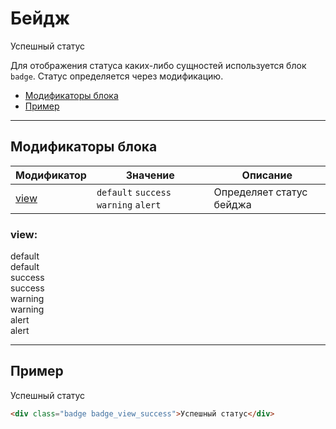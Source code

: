 # Бейдж

<div class="preview">
    <div class="badge badge_view_success">Успешный статус</div>
</div>

Для отображения статуса каких-либо сущностей используется блок `badge`. Статус определяется через модификацию.

* [Модификаторы блока](#Модификаторы)
* [Пример](#Пример)

___


## Модификаторы блока

| Модификатор   | Значение                              | Описание
|---------------|---------------------------------------| ------------------------
| [view](#view) | `default` `success` `warning` `alert` | Определяет статус бейджа


### view:

<div class="tpl-grid tpl-grid_m-columns_6 tpl-grid_col-gap_third tpl-grid_row-gap_third tpl-grid_vertical-align_center decorator decorator_indent-v_xxxl">
    <div class="tpl-grid__fraction tpl-grid__fraction_m-col_1">
        <div class="text text_size_xl text_view_ghost">default</div>
    </div>
    <div class="tpl-grid__fraction tpl-grid__fraction_m-col_5">
        <div class="badge badge_view_default">default</div>
    </div>
</div>

<div class="tpl-grid tpl-grid_m-columns_6 tpl-grid_col-gap_third tpl-grid_row-gap_third tpl-grid_vertical-align_center decorator decorator_indent-b_xxxl">
    <div class="tpl-grid__fraction tpl-grid__fraction_m-col_1">
        <div class="text text_size_xl text_view_ghost">success</div>
    </div>
    <div class="tpl-grid__fraction tpl-grid__fraction_m-col_5">
        <div class="badge badge_view_success">success</div>
    </div>
</div>

<div class="tpl-grid tpl-grid_m-columns_6 tpl-grid_col-gap_third tpl-grid_row-gap_third tpl-grid_vertical-align_center decorator decorator_indent-b_xxxl">
    <div class="tpl-grid__fraction tpl-grid__fraction_m-col_1">
        <div class="text text_size_xl text_view_ghost">warning</div>
    </div>
    <div class="tpl-grid__fraction tpl-grid__fraction_m-col_5">
        <div class="badge badge_view_warning">warning</div>
    </div>
</div>

<div class="tpl-grid tpl-grid_m-columns_6 tpl-grid_col-gap_third tpl-grid_row-gap_third tpl-grid_vertical-align_center decorator decorator_indent-b_xxxl">
    <div class="tpl-grid__fraction tpl-grid__fraction_m-col_1">
        <div class="text text_size_xl text_view_ghost">alert</div>
    </div>
    <div class="tpl-grid__fraction tpl-grid__fraction_m-col_5">
        <div class="badge badge_view_alert">alert</div>
    </div>
</div>

___


## Пример

<div class="badge badge_view_success">Успешный статус</div>

```html
<div class="badge badge_view_success">Успешный статус</div>
```
